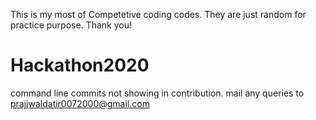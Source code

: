 This is my most of Competetive coding codes. They are just random for practice purpose. Thank you!
# Hackathon2020
command line commits not showing in contribution.
mail any queries to prajjwaldatir0072000@gmail.com
